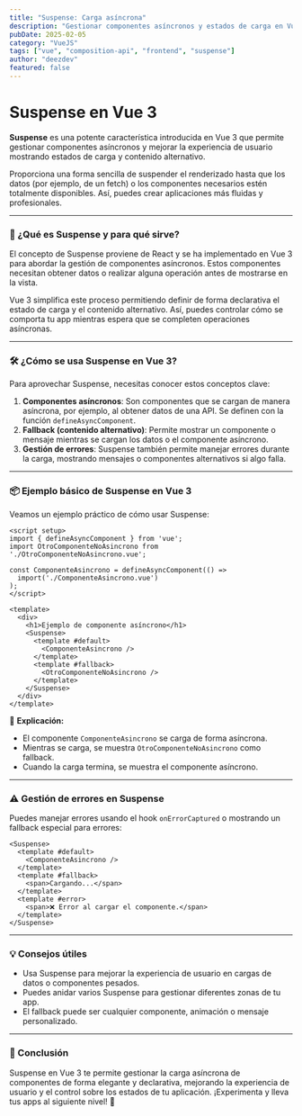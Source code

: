 ```yaml
---
title: "Suspense: Carga asíncrona"
description: "Gestionar componentes asíncronos y estados de carga en Vue 3 con Suspense."
pubDate: 2025-02-05
category: "VueJS"
tags: ["vue", "composition-api", "frontend", "suspense"]
author: "deezdev"
featured: false
---
```


# Suspense en Vue 3

**Suspense** es una potente característica introducida en Vue 3 que permite gestionar componentes asíncronos y mejorar la experiencia de usuario mostrando estados de carga y contenido alternativo.

Proporciona una forma sencilla de suspender el renderizado hasta que los datos (por ejemplo, de un fetch) o los componentes necesarios estén totalmente disponibles. Así, puedes crear aplicaciones más fluidas y profesionales.

---

### 🤔 ¿Qué es Suspense y para qué sirve?

El concepto de Suspense proviene de React y se ha implementado en Vue 3 para abordar la gestión de componentes asíncronos. Estos componentes necesitan obtener datos o realizar alguna operación antes de mostrarse en la vista.

Vue 3 simplifica este proceso permitiendo definir de forma declarativa el estado de carga y el contenido alternativo. Así, puedes controlar cómo se comporta tu app mientras espera que se completen operaciones asíncronas.

---

### 🛠️ ¿Cómo se usa Suspense en Vue 3?

Para aprovechar Suspense, necesitas conocer estos conceptos clave:

1. **Componentes asíncronos**: Son componentes que se cargan de manera asíncrona, por ejemplo, al obtener datos de una API. Se definen con la función `defineAsyncComponent`.
2. **Fallback (contenido alternativo)**: Permite mostrar un componente o mensaje mientras se cargan los datos o el componente asíncrono.
3. **Gestión de errores**: Suspense también permite manejar errores durante la carga, mostrando mensajes o componentes alternativos si algo falla.

---

### 📦 Ejemplo básico de Suspense en Vue 3

Veamos un ejemplo práctico de cómo usar Suspense:

```vue
<script setup>
import { defineAsyncComponent } from 'vue';
import OtroComponenteNoAsincrono from './OtroComponenteNoAsincrono.vue';

const ComponenteAsincrono = defineAsyncComponent(() =>
  import('./ComponenteAsincrono.vue')
);
</script>

<template>
  <div>
    <h1>Ejemplo de componente asíncrono</h1>
    <Suspense>
      <template #default>
        <ComponenteAsincrono />
      </template>
      <template #fallback>
        <OtroComponenteNoAsincrono />
      </template>
    </Suspense>
  </div>
</template>
```

🔎 **Explicación:**
- El componente `ComponenteAsincrono` se carga de forma asíncrona.
- Mientras se carga, se muestra `OtroComponenteNoAsincrono` como fallback.
- Cuando la carga termina, se muestra el componente asíncrono.

---

### ⚠️ Gestión de errores en Suspense

Puedes manejar errores usando el hook `onErrorCaptured` o mostrando un fallback especial para errores:

```vue
<Suspense>
  <template #default>
    <ComponenteAsincrono />
  </template>
  <template #fallback>
    <span>Cargando...</span>
  </template>
  <template #error>
    <span>❌ Error al cargar el componente.</span>
  </template>
</Suspense>
```

---

### 💡 Consejos útiles

- Usa Suspense para mejorar la experiencia de usuario en cargas de datos o componentes pesados.
- Puedes anidar varios Suspense para gestionar diferentes zonas de tu app.
- El fallback puede ser cualquier componente, animación o mensaje personalizado.

---

### 🎯 Conclusión

Suspense en Vue 3 te permite gestionar la carga asíncrona de componentes de forma elegante y declarativa, mejorando la experiencia de usuario y el control sobre los estados de tu aplicación. ¡Experimenta y lleva tus apps al siguiente nivel! 🚀